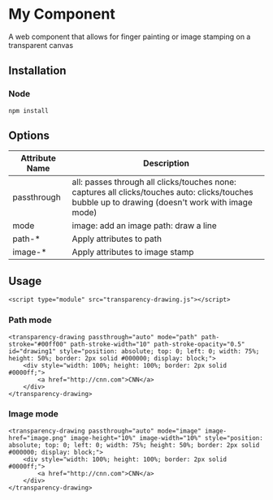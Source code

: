 # My Component #
A web component that allows for finger painting or image stamping on a transparent canvas

## Installation ##

### Node ###

	npm install

## Options ##

| Attribute Name 	| Description                                                                                                        	|
|----------------	|--------------------------------------------------------------------------------------------------------------------	|
| passthrough    	| all: passes through all clicks/touches none: captures all clicks/touches auto: clicks/touches bubble up to drawing (doesn't work with image mode)  	|
| mode           	| image: add an image path: draw a line                                                                              	|
| path-*         	| Apply attributes to path                                                                                           	|
| image-*        	| Apply attributes to image stamp                                                                                    	|

## Usage ##

    <script type="module" src="transparency-drawing.js"></script>

### Path mode ###

	<transparency-drawing passthrough="auto" mode="path" path-stroke="#00ff00" path-stroke-width="10" path-stroke-opacity="0.5" id="drawing1" style="position: absolute; top: 0; left: 0; width: 75%; height: 50%; border: 2px solid #000000; display: block;">
		<div style="width: 100%; height: 100%; border: 2px solid #0000ff;">
			<a href="http://cnn.com">CNN</a>
		</div>
	</transparency-drawing>

### Image mode ###

	<transparency-drawing passthrough="auto" mode="image" image-href="image.png" image-height="10%" image-width="10%" style="position: absolute; top: 0; left: 0; width: 75%; height: 50%; border: 2px solid #000000; display: block;">
		<div style="width: 100%; height: 100%; border: 2px solid #0000ff;">
			<a href="http://cnn.com">CNN</a>
		</div>
	</transparency-drawing>
